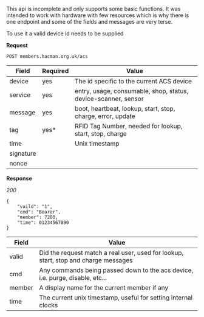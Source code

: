 This api is incomplete and only supports some basic functions.
It was intended to work with hardware with few resources which is why there is one endpoint and some of the fields and messages are very terse.

To use it a valid device id needs to be supplied

__Request__

	POST members.hacman.org.uk/acs

Field     | Required | Value
--------- | -------- | -----
device    | yes      | The id specific to the current ACS device
service   | yes      | entry, usage, consumable, shop, status, device-scanner, sensor
message   | yes      | boot, heartbeat, lookup, start, stop, charge, error, update
tag       | yes*     | RFID Tag Number, needed for lookup, start, stop, charge
time      |          | Unix timestamp
signature |          |
nonce     |          |


__Response__

_200_

```
{
	"vaild": "1",
	"cmd": "Bearer",
	"member": 7200,
	"time": 01234567890
}
```

Field  | Value
------ | -----
valid  | Did the request match a real user, used for lookup, start, stop and charge messages
cmd    | Any commands being passed down to the acs device, i.e. purge, disable, etc...
member | A display name for the current member if any
time   | The current unix timestamp, useful for setting internal clocks